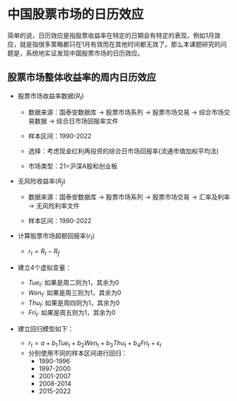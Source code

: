 # 中国股票市场的日历效应

简单的说，日历效应是指股票收益率在特定的日期会有特定的表现，例如1月效应，就是指很多策略都只在1月有效而在其他时间都无效了。那么本课题研究的问题是，系统地实证发现中国股票市场的日历效应。

## 股票市场整体收益率的周内日历效应

- 股票市场收益率数据($R_t$)

  - 数据来源：国泰安数据库 $\to$ 股票市场系列 $\to$ 股票市场交易 $\to$ 综合市场交易数据 $\to$ 综合日市场回报率文件

  - 样本区间：1990-2022

  - 选择：考虑现金红利再投资的综合日市场回报率(流通市值加权平均法)

  - 市场类型：21=沪深A股和创业板

- 无风险收益率($R_f$)
  - 数据来源：国泰安数据库 $\to$ 股票市场系列 $\to$ 股票市场交易 $\to$ 汇率及利率 $\to$ 无风险利率文件

  - 样本区间：1990-2022

- 计算股票市场超额回报率($r_t$)
  - $r_t = R_t - R_f$

- 建立4个虚拟变量：
  - $Tue_t$: 如果是周二则为1，其余为0
  - $Wen_t$: 如果是周三则为1，其余为0
  - $Thu_t$: 如果是周四则为1，其余为0
  - $Fri_t$: 如果是周五则为1，其余为0

- 建立回归模型如下：
  - $r_t = a + b_1 Tue_t + b_2 Wen_t + b_3 Thu_t + b_4 Fri_t + \epsilon_t$
  - 分别使用不同的样本区间进行回归：
    - 1990-1996
    - 1997-2000
    - 2001-2007
    - 2008-2014
    - 2015-2022